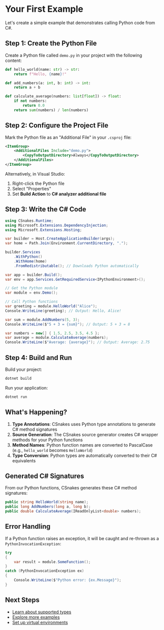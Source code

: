 # Your First Example

Let's create a simple example that demonstrates calling Python code from C#.

## Step 1: Create the Python File

Create a Python file called `demo.py` in your project with the following content:

```python
def hello_world(name: str) -> str:
    return f"Hello, {name}!"

def add_numbers(a: int, b: int) -> int:
    return a + b

def calculate_average(numbers: list[float]) -> float:
    if not numbers:
        return 0.0
    return sum(numbers) / len(numbers)
```

## Step 2: Configure the Project File

Mark the Python file as an "Additional File" in your `.csproj` file:

```xml
<ItemGroup>
    <AdditionalFiles Include="demo.py">
        <CopyToOutputDirectory>Always</CopyToOutputDirectory>
    </AdditionalFiles>
</ItemGroup>
```

Alternatively, in Visual Studio:
1. Right-click the Python file
2. Select "Properties"
3. Set **Build Action** to **C# analyzer additional file**

## Step 3: Write the C# Code

```csharp
using CSnakes.Runtime;
using Microsoft.Extensions.DependencyInjection;
using Microsoft.Extensions.Hosting;

var builder = Host.CreateApplicationBuilder(args);
var home = Path.Join(Environment.CurrentDirectory, ".");

builder.Services
    .WithPython()
    .WithHome(home)
    .FromRedistributable(); // Downloads Python automatically

var app = builder.Build();
var env = app.Services.GetRequiredService<IPythonEnvironment>();

// Get the Python module
var module = env.Demo();

// Call Python functions
var greeting = module.HelloWorld("Alice");
Console.WriteLine(greeting); // Output: Hello, Alice!

var sum = module.AddNumbers(5, 3);
Console.WriteLine($"5 + 3 = {sum}"); // Output: 5 + 3 = 8

var numbers = new[] { 1.5, 2.5, 3.5, 4.5 };
var average = module.CalculateAverage(numbers);
Console.WriteLine($"Average: {average}"); // Output: Average: 2.75
```

## Step 4: Build and Run

Build your project:

```bash
dotnet build
```

Run your application:

```bash
dotnet run
```

## What's Happening?

1. **Type Annotations**: CSnakes uses Python type annotations to generate C# method signatures
2. **Source Generation**: The CSnakes source generator creates C# wrapper methods for your Python functions
3. **Method Names**: Python function names are converted to PascalCase (e.g., `hello_world` becomes `HelloWorld`)
4. **Type Conversion**: Python types are automatically converted to their C# equivalents

## Generated C# Signatures

From our Python functions, CSnakes generates these C# method signatures:

```csharp
public string HelloWorld(string name);
public long AddNumbers(long a, long b);
public double CalculateAverage(IReadOnlyList<double> numbers);
```

## Error Handling

If a Python function raises an exception, it will be caught and re-thrown as a `PythonInvocationException`:

```csharp
try
{
    var result = module.SomeFunction();
}
catch (PythonInvocationException ex)
{
    Console.WriteLine($"Python error: {ex.Message}");
}
```

## Next Steps

- [Learn about supported types](../user-guide/type-system.md)
- [Explore more examples](../examples/common-patterns.md)
- [Set up virtual environments](../user-guide/environments.md)
